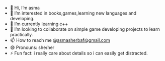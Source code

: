 - 👋 Hi, I’m asma
- 👀 I’m interested in books,games,learning new languages and developing.
- 🌱 I’m currently learning c++
- 💞️ I’m looking to collaborate on simple game developing projects to learn practically.
- 📫 How to reach me @asmasherbaf@gmail.com
- 😄 Pronouns: she/her
- ⚡ Fun fact: i really care about details so i can easily get distracted.

<!---
asmaaaaaaaaaaaaaa/asmaaaaaaaaaaaaaa is a ✨ special ✨ repository because its `README.md` (this file) appears on your GitHub profile.
You can click the Preview link to take a look at your changes.
--->
